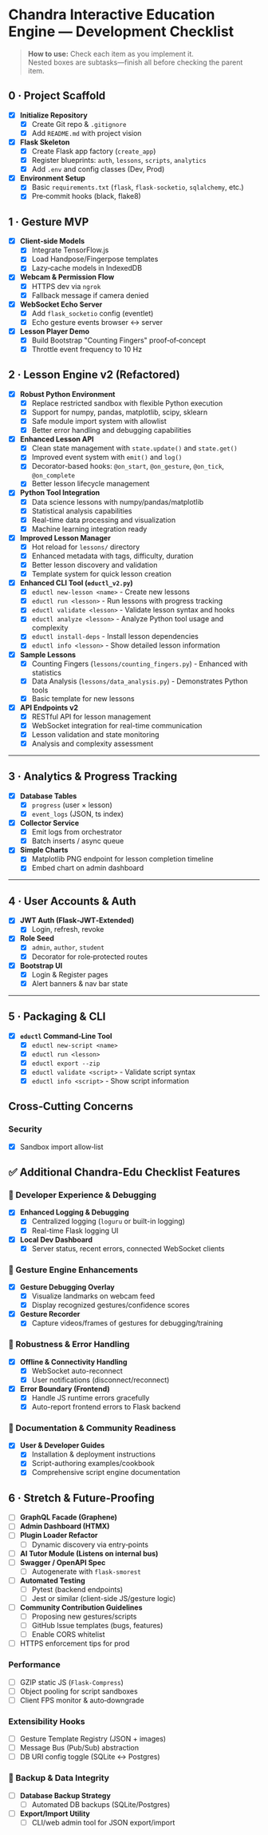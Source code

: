 # Chandra Interactive Education Engine — Development Checklist

> **How to use:** Check each item as you implement it.  
> Nested boxes are subtasks—finish all before checking the parent item.

## 0 · Project Scaffold
- [x] **Initialize Repository**
  - [x] Create Git repo & `.gitignore`
  - [x] Add `README.md` with project vision
- [x] **Flask Skeleton**
  - [x] Create Flask app factory (`create_app`)
  - [x] Register blueprints: `auth`, `lessons`, `scripts`, `analytics`
  - [x] Add `.env` and config classes (Dev, Prod)
- [x] **Environment Setup**
  - [x] Basic `requirements.txt` (`flask`, `flask-socketio`, `sqlalchemy`, etc.)
  - [x] Pre‑commit hooks (black, flake8)

## 1 · Gesture MVP
- [x] **Client‑side Models**
  - [x] Integrate TensorFlow.js
  - [x] Load Handpose/Fingerpose templates
  - [x] Lazy‑cache models in IndexedDB
- [x] **Webcam & Permission Flow**
  - [x] HTTPS dev via `ngrok`
  - [x] Fallback message if camera denied
- [x] **WebSocket Echo Server**
  - [x] Add `flask_socketio` config (eventlet)
  - [x] Echo gesture events browser ↔ server
- [x] **Lesson Player Demo**
  - [x] Build Bootstrap "Counting Fingers" proof‑of‑concept
  - [x] Throttle event frequency to 10 Hz

## 2 · Lesson Engine v2 (Refactored)
- [x] **Robust Python Environment**
  - [x] Replace restricted sandbox with flexible Python execution
  - [x] Support for numpy, pandas, matplotlib, scipy, sklearn
  - [x] Safe module import system with allowlist
  - [x] Better error handling and debugging capabilities
- [x] **Enhanced Lesson API**
  - [x] Clean state management with `state.update()` and `state.get()`
  - [x] Improved event system with `emit()` and `log()`
  - [x] Decorator-based hooks: `@on_start`, `@on_gesture`, `@on_tick`, `@on_complete`
  - [x] Better lesson lifecycle management
- [x] **Python Tool Integration**
  - [x] Data science lessons with numpy/pandas/matplotlib
  - [x] Statistical analysis capabilities
  - [x] Real-time data processing and visualization
  - [x] Machine learning integration ready
- [x] **Improved Lesson Manager**
  - [x] Hot reload for `lessons/` directory
  - [x] Enhanced metadata with tags, difficulty, duration
  - [x] Better lesson discovery and validation
  - [x] Template system for quick lesson creation
- [x] **Enhanced CLI Tool (`eductl_v2.py`)**
  - [x] `eductl new-lesson <name>` - Create new lessons
  - [x] `eductl run <lesson>` - Run lessons with progress tracking
  - [x] `eductl validate <lesson>` - Validate lesson syntax and hooks
  - [x] `eductl analyze <lesson>` - Analyze Python tool usage and complexity
  - [x] `eductl install-deps` - Install lesson dependencies
  - [x] `eductl info <lesson>` - Show detailed lesson information
- [x] **Sample Lessons**
  - [x] Counting Fingers (`lessons/counting_fingers.py`) - Enhanced with statistics
  - [x] Data Analysis (`lessons/data_analysis.py`) - Demonstrates Python tools
  - [x] Basic template for new lessons
- [x] **API Endpoints v2**
  - [x] RESTful API for lesson management
  - [x] WebSocket integration for real-time communication
  - [x] Lesson validation and state monitoring
  - [x] Analysis and complexity assessment

---

## 3 · Analytics & Progress Tracking
- [x] **Database Tables**
  - [x] `progress` (user × lesson)
  - [x] `event_logs` (JSON, ts index)
- [x] **Collector Service**
  - [x] Emit logs from orchestrator
  - [x] Batch inserts / async queue
- [x] **Simple Charts**
  - [x] Matplotlib PNG endpoint for lesson completion timeline
  - [x] Embed chart on admin dashboard

---

## 4 · User Accounts & Auth
- [x] **JWT Auth (Flask‑JWT‑Extended)**
  - [x] Login, refresh, revoke
- [x] **Role Seed**
  - [x] `admin`, `author`, `student`
  - [x] Decorator for role‑protected routes
- [x] **Bootstrap UI**
  - [x] Login & Register pages
  - [x] Alert banners & nav bar state

---

## 5 · Packaging & CLI
- [x] **`eductl` Command‑Line Tool**
  - [x] `eductl new-script <name>`
  - [x] `eductl run <lesson>`
  - [x] `eductl export --zip`
  - [x] `eductl validate <script>` - Validate script syntax
  - [x] `eductl info <script>` - Show script information

## Cross‑Cutting Concerns

### Security
- [x] Sandbox import allow‑list

## ✅ Additional Chandra-Edu Checklist Features

### 🔧 Developer Experience & Debugging
- [x] **Enhanced Logging & Debugging**
  - [x] Centralized logging (`loguru` or built-in logging)
  - [x] Real-time Flask logging UI
- [x] **Local Dev Dashboard**
  - [x] Server status, recent errors, connected WebSocket clients

### 🎥 Gesture Engine Enhancements
- [x] **Gesture Debugging Overlay**
  - [x] Visualize landmarks on webcam feed
  - [x] Display recognized gestures/confidence scores
- [x] **Gesture Recorder**
  - [x] Capture videos/frames of gestures for debugging/training

### 📡 Robustness & Error Handling
- [x] **Offline & Connectivity Handling**
  - [x] WebSocket auto-reconnect
  - [x] User notifications (disconnect/reconnect)
- [x] **Error Boundary (Frontend)**
  - [x] Handle JS runtime errors gracefully
  - [x] Auto-report frontend errors to Flask backend

### 📖 Documentation & Community Readiness
- [x] **User & Developer Guides**
  - [x] Installation & deployment instructions
  - [x] Script-authoring examples/cookbook
  - [x] Comprehensive script engine documentation

## 6 · Stretch & Future‑Proofing
- [ ] **GraphQL Facade (Graphene)**
- [ ] **Admin Dashboard (HTMX)**
- [ ] **Plugin Loader Refactor**
  - [ ] Dynamic discovery via entry‑points
- [ ] **AI Tutor Module (Listens on internal bus)**
- [ ] **Swagger / OpenAPI Spec**
  - [ ] Autogenerate with `flask-smorest`
- [ ] **Automated Testing**
  - [ ] Pytest (backend endpoints)
  - [ ] Jest or similar (client-side JS/gesture logic)
- [ ] **Community Contribution Guidelines**
  - [ ] Proposing new gestures/scripts
  - [ ] GitHub Issue templates (bugs, features)
  - [ ] Enable CORS whitelist
- [ ] HTTPS enforcement tips for prod

### Performance
- [ ] GZIP static JS (`Flask‑Compress`)
- [ ] Object pooling for script sandboxes
- [ ] Client FPS monitor & auto‑downgrade

### Extensibility Hooks
- [ ] Gesture Template Registry (JSON + images)
- [ ] Message Bus (Pub/Sub) abstraction
- [ ] DB URI config toggle (SQLite ↔ Postgres)

### 📁 Backup & Data Integrity
- [ ] **Database Backup Strategy**
  - [ ] Automated DB backups (SQLite/Postgres)
- [ ] **Export/Import Utility**
  - [ ] CLI/web admin tool for JSON export/import